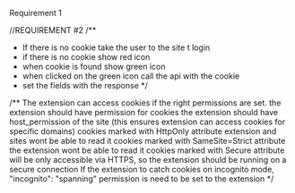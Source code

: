 Requirement 1

//REQUIREMENT #2
/**
 * If there is no cookie take the user to the site t login
 * if there is no cookie show red icon
 * when cookie is found show green icon
 * when clicked on the green icon call the api with the cookie
 * set the fields with the response
 */

 /**
 The extension can access cookies if the right permissions are set.
the extension should have permission for cookies
the extension should have host_permission of the site (this ensures extension can access cookies for specific domains)
cookies marked with HttpOnly attribute extension and sites wont be able to read it
cookies marked with SameSite=Strict attribute the extension wont be able to read it
cookies marked with Secure attribute will be only accessible via HTTPS, so the extension should be running on a secure connection
If the extension to catch cookies on incognito mode, "incognito": "spanning" permission is need to be set to the extension
 */